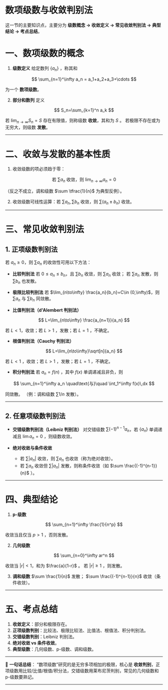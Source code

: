 
# 数项级数与收敛判别法
这一节的主要知识点，主要分为 **级数概念 → 收敛定义 → 常见收敛判别法 → 典型结论 → 考点总结**。



# 一、数项级数的概念

1. **级数定义**
   给定数列 $\{a_n\}$ ，称其和

$$
\sum_{n=1}^\infty a_n = a_1+a_2+a_3+\cdots
$$

为一个 **数项级数**。

2. **部分和数列**
   定义

$$
S_n=\sum_{k=1}^n a_k
$$

若 $\lim_{n\to\infty} S_n = S$ 存在有限值，则称级数 **收敛**，其和为 $S$ 。
若极限不存在或为无穷大，则级数 **发散**。

---

# 二、收敛与发散的基本性质

1. 收敛级数的项必须趋于零：

$$
\text{若 }\sum a_n \text{ 收敛，则 } \lim_{n\to\infty} a_n = 0
$$

   （反之不成立，调和级数 $\sum \tfrac{1}{n}$ 为典型反例）。

2. 收敛级数可线性运算：若 $\sum a_n, \sum b_n$ 收敛，则
   $\sum (a_n\pm b_n)$ 收敛。

---

# 三、常见收敛判别法

## 1. 正项级数判别法

若 $a_n \ge 0$，则 $\sum a_n$ 的收敛性可用以下方法：

* **比较判别法**
  若 $0\le a_n \le b_n$，且 $\sum b_n$ 收敛，则 $\sum a_n$ 收敛；
  若 $\sum a_n$ 发散，则 $\sum b_n$ 也发散。

* **极限比较判别法**
  若 $\lim_{n\to\infty} \frac{a_n}{b_n}=C\in (0,\infty)$，则 $\sum a_n$ 与 $\sum b_n$ 同敛散。

* **比值判别法（d'Alembert 判别法）**

$$
L=\lim_{n\to\infty} \frac{a_{n+1}}{a_n}
$$

  若 $L<1$，收敛；若 $L>1$ ，发散；若 $L=1$ ，不确定。

* **根值判别法（Cauchy 判别法）**

$$
L=\lim_{n\to\infty}\sqrt[n]{a_n}
$$

  若 $L<1$ ，收敛；若 $L>1$ ，发散；若 $L=1$ ，不确定。

* **积分判别法**
  若 $a_n=f(n)$ ，其中 $f(x)$ 单调递减且非负，则

$$
\sum_{n=1}^\infty a_n \quad\text{与}\quad \int_1^\infty f(x)\,dx
$$

  同敛散。
  （例：调和级数 $\sum 1/n$ 发散）。

---

## 2. 任意项级数判别法

* **交错级数判别法（Leibniz 判别法）**
  对交错级数 $\sum (-1)^{n-1} a_n$，若 $\{a_n\}$ 单调递减且 $\lim a_n=0$ ，则级数收敛。

* **绝对收敛与条件收敛**

  * 若 $\sum |a_n|$ 收敛，则 $\sum a_n$ 也收敛（称为绝对收敛）。
  * 若 $\sum a_n$ 收敛但 $\sum |a_n|$ 发散，则称条件收敛（如 $\sum \frac{(-1)^{n-1}}{n}$ ）。

---

# 四、典型结论

1. **p-级数**

$$
\sum_{n=1}^\infty \frac{1}{n^p}
$$

   收敛当且仅当 $p>1$ ，否则发散。

2. **几何级数**

$$
\sum_{n=0}^\infty ar^n
$$

   收敛当 $|r|<1$，和为 $\frac{a}{1-r}$ 。
   若 $|r|\ge 1$ ，则发散。

3. **调和级数**
   $\sum \frac{1}{n}$ 发散；
   $\sum \frac{(-1)^{n-1}}{n}$ 收敛（条件收敛）。

---

# 五、考点总结

1. **收敛定义**：部分和极限存在。
2. **正项级数判别**：比较法、极限比较法、比值法、根值法、积分判别法。
3. **交错级数判别**：Leibniz 判别法。
4. **绝对收敛 vs 条件收敛**。
5. **典型级数**：几何级数、p-级数、调和级数。

---

📌 **一句话总结**：
“数项级数”研究的是无穷多项相加的极限，核心是 **收敛判别**，正项级数用比较/比值/根值/积分法，交错级数用莱布尼茨判别，常见的几何级数和 p-级数要熟记。

---


